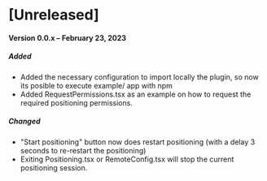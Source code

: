 # [Unreleased]

#### Version 0.0.x – February 23, 2023

##### Added

- Added the necessary configuration to import locally the plugin, so now its posible to execute example/ app with npm
- Added RequestPermissions.tsx as an example on how to request the required positioning permissions.

##### Changed

- "Start positioning" button now does restart positioning (with a delay 3 seconds to re-restart the positioning)
- Exiting Positioning.tsx or RemoteConfig.tsx will stop the current positioning session.
